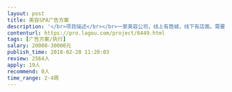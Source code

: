 ```yaml
---                
layout: post       
title: 美容SPA广告方案           
description: '</br>项目描述</br></br>一家美容公司，线上有商城，线下有店面。需要扩展市场，打响知名度。网络营销，渠道推广，活动策划等等形式不限。</br></br>目的：</br>从其他美容公司中脱颖而出，出名</br></br></br>人员要求</br>经验丰富即可</br></br>价格和时间可合作后有调整</br>'     
contenturl: https://pro.lagou.com/project/6449.html      
tags: [广告方案/执行]            
salary: 20000-30000元          
publish_time: 2018-02-28 11:20:03         
review: 2564人                   
apply: 19人                   
recommend: 0人                   
time_range: 2-4周              
---                 
```


